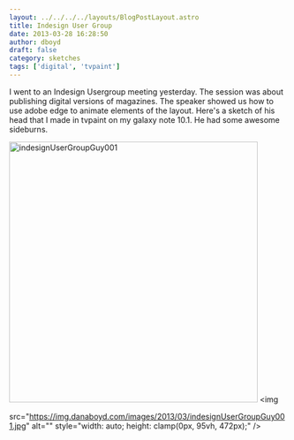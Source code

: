 ```yaml
---
layout: ../../../../layouts/BlogPostLayout.astro
title: Indesign User Group
date: 2013-03-28 16:28:50
author: dboyd
draft: false
category: sketches
tags: ['digital', 'tvpaint']
---
```

I went to an Indesign Usergroup meeting yesterday. The session was about publishing digital versions of magazines. The speaker showed us how to use adobe edge to animate elements of the layout. Here's a sketch of his head that I made in tvpaint on my galaxy note 10.1. He had some awesome sideburns.

<a href="https://danaboyd.local/wp-content/uploads/2013/03/indesignUserGroupGuy001.jpg"><img class="alignnone size-full wp-image-533" alt="indesignUserGroupGuy001" src="https://danaboyd.local/wp-content/uploads/2013/03/indesignUserGroupGuy001.jpg" width="450" height="472" /></a>
<img


src="https://img.danaboyd.com/images/2013/03/indesignUserGroupGuy001.jpg"
alt=""
style="width: auto; height: clamp(0px, 95vh, 472px);"
/>

